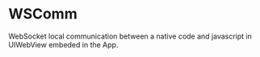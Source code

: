 WSComm
======

WebSocket local communication between a native code and javascript in UIWebView embeded in the App.

